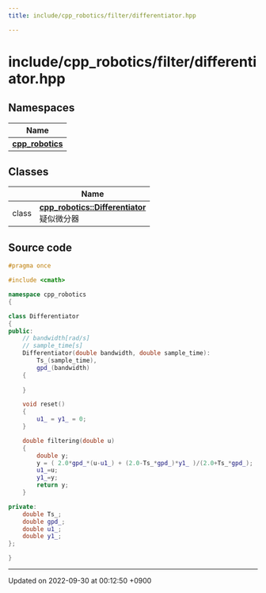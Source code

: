 ```yaml
---
title: include/cpp_robotics/filter/differentiator.hpp

---
```


# include/cpp_robotics/filter/differentiator.hpp



## Namespaces

| Name           |
| -------------- |
| **[cpp_robotics](/cpp_robotics/doxybook/Namespaces/namespacecpp__robotics/)**  |

## Classes

|                | Name           |
| -------------- | -------------- |
| class | **[cpp_robotics::Differentiator](/cpp_robotics/doxybook/Classes/classcpp__robotics_1_1Differentiator/)** <br>疑似微分器  |




## Source code

```cpp
#pragma once

#include <cmath>

namespace cpp_robotics
{

class Differentiator
{
public:
    // bandwidth[rad/s]
    // sample_time[s]
    Differentiator(double bandwidth, double sample_time): 
        Ts_(sample_time),
        gpd_(bandwidth)
    {
        
    }

    void reset()
    {
        u1_ = y1_ = 0;
    }

    double filtering(double u)
    {
        double y;
        y = ( 2.0*gpd_*(u-u1_) + (2.0-Ts_*gpd_)*y1_ )/(2.0+Ts_*gpd_);
        u1_=u;
        y1_=y;        
        return y;
    }

private:
    double Ts_;
    double gpd_;
    double u1_;
    double y1_;
};

}
```


-------------------------------

Updated on 2022-09-30 at 00:12:50 +0900
